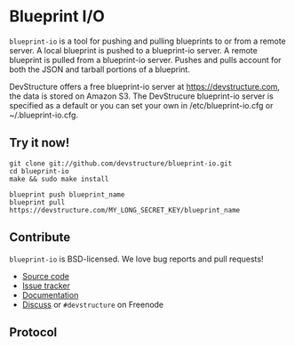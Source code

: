# Blueprint I/O

`blueprint-io` is a tool for pushing and pulling blueprints to or from a remote server. A local blueprint is pushed to a blueprint-io server. A remote blueprint is pulled from a blueprint-io server. Pushes and pulls account for both the JSON and tarball portions of a blueprint. 

DevStructure offers a free blueprint-io server at https://devstructure.com, the data is stored on Amazon S3. The DevStrucure blueprint-io server is specified as a default or you can set your own in /etc/blueprint-io.cfg or ~/.blueprint-io.cfg. 

## Try it now!

	git clone git://github.com/devstructure/blueprint-io.git
	cd blueprint-io
	make && sudo make install

	blueprint push blueprint_name
	blueprint pull https://devstructure.com/MY_LONG_SECRET_KEY/blueprint_name


## Contribute

`blueprint-io` is BSD-licensed.  We love bug reports and pull requests!

* [Source code](https://github.com/devstructure/blueprint-io)
* [Issue tracker](https://github.com/devstructure/blueprint-io/issues)
* [Documentation](http://devstructure.github.com/blueprint/)
* [Discuss](https://groups.google.com/forum/#!forum/blueprint-users) or `#devstructure` on Freenode

## Protocol

